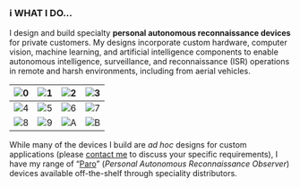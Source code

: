 <!-- ```
      _________    _________    ____  ___                __                 ___           ___
     /  ______/\  /  ____  /\  /   /\/  /\              /_/\               /  /\         /  /\ 
    /  /\_____\/ /  /___/ / / /   / /  / /              \_\/              /  / /     ___/  /_/
   /  / /       /  ______/ / /    \/  / /  _____      ___    ______      /  /_/___  /__   ___/\
  /  / /       /  /\_____\/ /  _     / /  /     \    /  /\  /  __  \    /  ___   /\ \_/  /\__\/
 /  /_/____   /  / /       /  /\\    \/  /  /\  /\  /  / / /  /_/  /|  /  /\ /  / /  /  / /  __    __    __
/_________/\ /__/ /       /__/ / \___/\ /__/ /_/ / /__/ / /_____  / / /__/ //__/ /  /__/ /  /_/\  /_/\  /_/\
\_________\/ \__\/        \__\/   \__\/ \__\/\_\/  \__\/  \____/ / /  \__\/ \__\/   \__\/   \_\/  \_\/  \_\/
                                                           ___/ / /
                                                          /____/ /
                                                          \____\/
``` -->                         

### :information_source: WHAT I DO...

I design and build specialty **personal autonomous reconnaissance devices** for private customers. My designs incorporate custom hardware, computer vision, machine learning, and artificial intelligence components to enable autonomous intelligence, surveillance, and reconnaissance (ISR) operations in remote and harsh environments, including from aerial vehicles.

| ![0](content/0.png) | ![1](content/1.png) | ![2](content/2.png) | ![3](content/3.png) | 
| :-----------------: | :-----------------: | :-----------------: | :-----------------: | 
| ![4](content/4.png) | ![5](content/5.png) | ![6](content/6.png) | ![7](content/7.png) | 
| ![8](content/8.png) | ![9](content/9.png) | ![A](content/A.png) | ![B](content/B.png) | 

While many of the devices I build are *ad hoc* designs for custom applications (please [contact me](mailto:chris@cpknight.io) to discuss your specific requirements), I have my range of “[Paro](https://github.com/cpknight/Paro)” (*Personal Autonomous Reconnaissance Observer*) devices available off-the-shelf through speciality distributors. <!-- in the United States, the United Kingdom, France, Australia, and Israel. -->
